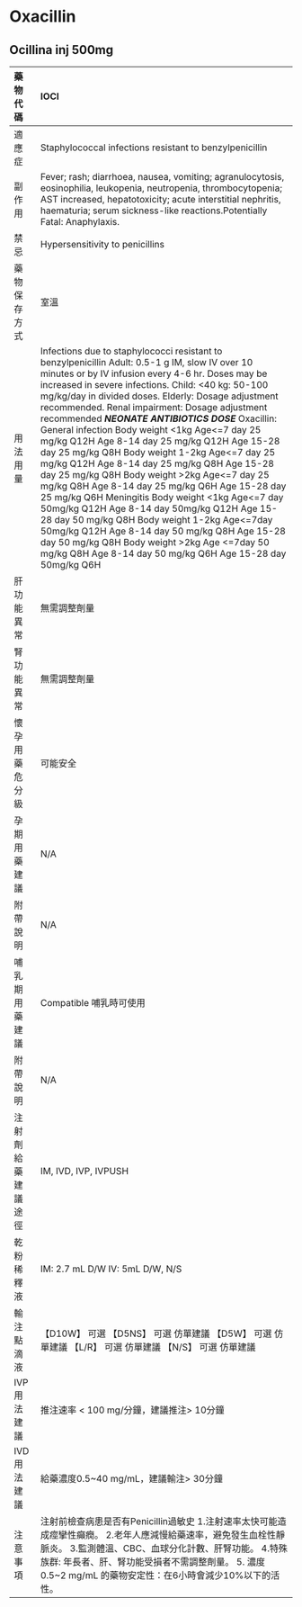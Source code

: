 # Oxacillin

## Ocillina inj 500mg

| 藥物代碼           | IOCI                                                                                                                                                                                                                                                                              |
|:-------------------|:----------------------------------------------------------------------------------------------------------------------------------------------------------------------------------------------------------------------------------------------------------------------------------|
| 適應症             | Staphylococcal infections resistant to benzylpenicillin                                                                                                                                                                                                                           |
| 副作用             | Fever; rash; diarrhoea, nausea, vomiting; agranulocytosis, eosinophilia, leukopenia, neutropenia, thrombocytopenia; AST increased, hepatotoxicity; acute interstitial nephritis, haematuria; serum sickness-like reactions.Potentially Fatal: Anaphylaxis.                        |
| 禁忌               | Hypersensitivity to penicillins                                                                                                                                                                                                                                                   |
| 藥物保存方式       | 室溫                                                                                                                                                                                                                                                                              |
| 用法用量           | Infections due to staphylococci resistant to benzylpenicillin Adult: 0.5-1 g IM, slow IV over 10 minutes or by IV infusion every 4-6 hr. Doses may be increased in severe infections. Child: <40 kg: 50-100 mg/kg/day in divided doses. Elderly: Dosage adjustment recommended. Renal impairment: Dosage adjustment recommended *****NEONATE ANTIBIOTICS DOSE***** Oxacillin: General infection Body weight <1kg Age<=7 day 25 mg/kg Q12H  Age 8-14 day 25 mg/kg Q12H  Age 15-28 day 25 mg/kg Q8H Body weight 1-2kg Age<=7 day 25 mg/kg Q12H  Age 8-14 day 25 mg/kg Q8H  Age 15-28 day 25 mg/kg Q8H Body weight >2kg Age<=7 day 25 mg/kg Q8H  Age 8-14 day 25 mg/kg Q6H  Age 15-28 day 25 mg/kg Q6H Meningitis Body weight <1kg	Age<=7 day	50mg/kg Q12H  Age 8-14 day	50mg/kg Q12H  Age 15-28 day	50 mg/kg Q8H Body weight 1-2kg	Age<=7day	50mg/kg Q12H  Age 8-14 day 50 mg/kg Q8H  Age 15-28 day 50 mg/kg Q8H Body weight >2kg Age <=7day 50 mg/kg Q8H  Age 8-14 day 50 mg/kg Q6H  Age 15-28 day 50mg/kg Q6H                                                                                                                                                                                                                                                                                   |
| 肝功能異常         | 無需調整劑量                                                                                                                                                                                                                                                                      |
| 腎功能異常         | 無需調整劑量                                                                                                                                                                                                                                                                      |
| 懷孕用藥危分級     | 可能安全                                                                                                                                                                                                                                                                          |
| 孕期用藥建議       | N/A                                                                                                                                                                                                                                                                               |
| 附帶說明           | N/A                                                                                                                                                                                                                                                                               |
| 哺乳期用藥建議     | Compatible 哺乳時可使用                                                                                                                                                                                                                                                           |
| 附帶說明           | N/A                                                                                                                                                                                                                                                                               |
| 注射劑給藥建議途徑 | IM, IVD, IVP, IVPUSH                                                                                                                                                                                                                                                              |
| 乾粉稀釋液         | IM: 2.7 mL D/W IV: 5mL D/W, N/S                                                                                                                                                                                                                                                   |
| 輸注點滴液         | 【D10W】 可選  【D5NS】 可選 仿單建議  【D5W】 可選 仿單建議  【L/R】 可選 仿單建議  【N/S】 可選 仿單建議                                                                                                                                                                        |
| IVP 用法建議       | 推注速率 < 100 mg/分鐘，建議推注> 10分鐘                                                                                                                                                                                                                                          |
| IVD 用法建議       | 給藥濃度0.5~40 mg/mL，建議輸注> 30分鐘                                                                                                                                                                                                                                            |
| 注意事項           | 注射前檢查病患是否有Penicillin過敏史 1.注射速率太快可能造成痙攣性癲癇。 2.老年人應減慢給藥速率，避免發生血栓性靜脈炎。 3.監測體溫、CBC、血球分化計數、肝腎功能。 4.特殊族群: 年長者、肝、腎功能受損者不需調整劑量。 5. 濃度0.5~2 mg/mL 的藥物安定性：在6小時會減少10%以下的活性。 |


